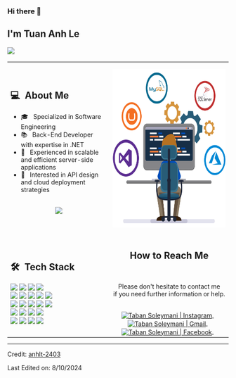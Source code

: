 ### Hi there 👋

## I'm Tuan Anh Le
![](https://komarev.com/ghpvc/?username=anhlt-2403&color=0069b4)
<table>
  <tr>
    <td>
      <h2> 💻 &nbsp;About Me </h2>
       <ul>
            <li>🎓 &nbsp; Specialized in Software Engineering</li>
            <li>📚 &nbsp; Back-End Developer with expertise in .NET</li>
            <li>👑 &nbsp; Experienced in scalable and efficient server-side applications</li>
            <li>🤔 &nbsp; Interested in API design and cloud deployment strategies</li>
       </ul>
       <p align="center">
         <br>
        <img height="150em" src="https://github-readme-stats-eight-theta.vercel.app/api?username=anhlt-2403&show_icons=true&theme=algolia&include_all_commits=true&count_private=true"/>
        </p>
    </td>
    <td>
     <p align="center">
        <img height="360em" src="https://github.com/anhlt-2403/anhlt-2403/blob/main/dotnet.png"/>
     </p>
    </td>
  </tr>
  <tr>
<td>
  <h2> 🛠 &nbsp;Tech Stack</h2>
  <img src="https://img.shields.io/badge/-C%23-05122A?style=flat&logo=c-sharp"/>
  <img src="https://img.shields.io/badge/-Java-05122A?style=flat&logo=java"/>
  <img src="https://img.shields.io/badge/-Node.js-05122A?style=flat&logo=node.js"/>
  <img src="https://img.shields.io/badge/-JavaScript-05122A?style=flat&logo=javascript"/>
  <br>
  <img src="https://img.shields.io/badge/-Spring%20Boot-05122A?style=flat&logo=spring"/>
  <img src="https://img.shields.io/badge/-ASP.NET%20Core-05122A?style=flat&logo=dotnet"/>
  <img src="https://img.shields.io/badge/-JSP-05122A?style=flat&logo=java"/>
  <img src="https://img.shields.io/badge/-Servlet-05122A?style=flat&logo=java"/>
  <img src="https://img.shields.io/badge/-NET%20Framework-05122A?style=flat&logo=dotnet"/>
  <br>
  <img src="https://img.shields.io/badge/-SQL%20Server-05122A?style=flat&logo=microsoft-sql-server"/>
  <img src="https://img.shields.io/badge/-MySQL-05122A?style=flat&logo=mysql"/>
  <img src="https://img.shields.io/badge/-Firebase-05122A?style=flat&logo=firebase"/>
  <img src="https://img.shields.io/badge/-Entity%20Framework-05122A?style=flat&logo=.net"/>
  <img src="https://img.shields.io/badge/-Redis-05122A?style=flat&logo=redis"/>
  <br>
  <img src="https://img.shields.io/badge/-Docker-05122A?style=flat&logo=docker"/>
  <img src="https://img.shields.io/badge/-Git-05122A?style=flat&logo=git"/>
  <img src="https://img.shields.io/badge/-GitHub-05122A?style=flat&logo=github"/>
  <img src="https://img.shields.io/badge/-Postman-05122A?style=flat&logo=postman"/>
  <br>
  <img src="https://img.shields.io/badge/-IntelliJ%20IDEA-05122A?style=flat&logo=intellijidea"/>
  <img src="https://img.shields.io/badge/-Visual%20Studio-05122A?style=flat&logo=visual-studio"/>
  <img src="https://img.shields.io/badge/-VS%20Code-05122A?style=flat&logo=visual-studio-code&logoColor=007ACC"/>
  <img src="https://img.shields.io/badge/-NetBeans-05122A?style=flat&logo=apache-netbeans"/>
</td>
   <td>
    <div align="center">
      <h2><b>How to Reach Me</b></h2>
      <br>
      <p>Please don't hesitate to contact me 
        <br>if you need further information or help.
      </p>
      <br>
      <a href="https://www.instagram.com/anhlt.2403/" target="_blank">
      <img align="center" alt="Taban Soleymani | Instagram" width="30em" src="https://img.icons8.com/ios-glyphs/50/000000/instagram-new.png" />
      </a> &nbsp;&nbsp;
      <a href="mailto:anhlt24032003@gmail.com" >
      <img align="center" alt="Taban Soleymani | Gmail" width="30em" src="https://img.icons8.com/ios-glyphs/50/000000/gmail.png" />
      </a> &nbsp;&nbsp;
      <a href="https://www.facebook.com/anhlt.2403/" >
      <img align="center" alt="Taban Soleymani | Facebook" width="30em" src="https://img.icons8.com/ios-glyphs/50/000000/facebook.png" />
      </a> &nbsp;&nbsp;
      <br>
    </div>
   </td>
  </tr>
</table>

------

Credit: [anhlt-2403](https://github.com/anhlt-2403)

Last Edited on: 8/10/2024
